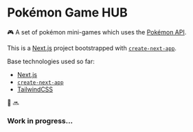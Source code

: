 # Pokémon Game HUB

:video_game: A set of pokémon mini-games which uses the [Pokémon API](https://pokeapi.co/).

This is a [Next.js](https://nextjs.org/) project bootstrapped with [`create-next-app`](https://github.com/vercel/next.js/tree/canary/packages/create-next-app).

Base technologies used so far:
- [Next.js](https://nextjs.org/)
- [`create-next-app`](https://github.com/vercel/next.js/tree/canary/packages/create-next-app)
- [TailwindCSS](https://tailwindcss.com/)

:construction: :soon:
###  Work in progress... 